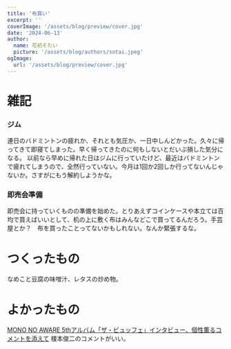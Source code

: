 ```yaml
---
title: '布買い'
excerpt: ''
coverImage: '/assets/blog/preview/cover.jpg'
date: '2024-06-13'
author:
  name: 花初そたい
  picture: '/assets/blog/authors/sotai.jpeg'
ogImage:
  url: '/assets/blog/preview/cover.jpg'
---
```

# 雑記
### ジム
連日のバドミントンの疲れか、それとも気圧か、一日中しんどかった。久々に帰ってきて即寝てしまった。早く帰ってきたのに何もしないとだいぶ損した気分になる。
以前なら早めに帰れた日はジムに行っていたけど、最近はバドミントンで疲れてしまうので、全然行っていない。今月は1回か2回しか行ってないんじゃないか。さすがにもう解約しようかな。

### 即売会準備
即売会に持っていくものの準備を始めた。とりあえずコインケースや本立ては百均で買えばいいとして、机の上に敷く布はみんなどこで買ってるんだろう。手芸屋とか？　布を買ったことってないかもしれない。なんか緊張するな。

# つくったもの
なめこと豆腐の味噌汁、レタスの炒め物。

# よかったもの
[MONO NO AWARE 5thアルバム「ザ・ビュッフェ」インタビュー、個性薫るコメントを添えて](https://natalie.mu/music/pp/mononoaware)
榎本俊二のコメントがいい。